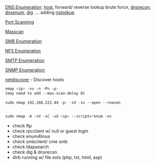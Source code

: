 

[DNS Enumeration](7.1%20-%20DNS%20Enum.md): [host](host.md), forward/ reverse lookup brute force, [dnsrecon](dnsrecon.md), [dnsenum](dnsenum.md), [dig](dig.md) .... adding [nslookup](nslookup.md)  
  
[Port Scanning](7.2%20-%20Port%20Scanning.md)  
  
[Masscan](masscan.md)  
  
[SMB Enumeration](7.3%20-%20SMB%20Enum.html.md)  
  
[NFS Enumeration](7.4%20-%20NFS%20Enum.html.md)

[SMTP Enumeration](7.5%20-%20SMTP%20Enum.md)

[SNMP Enumeration](7.6%20-%20SNMP%20Enum.md)  
  
  
[netdiscover](netdiscover.md) - Discover hosts  
  
  
```bash
nmap <ip> -vv -n -Pn -p-  
(may need to add --max-scan-delay 0)  
  
sudo nmap 192.168.222.44 -p- -sV -vv --open --reason  
  
  
sudo nmap -A -sV -sC -sU <ip> --script=*enum -vv
```
- check ftp  
- check rpcclient w/ null or guest login  
- check enum4linux  
- check smbclient/ cme smb  
- check ldapsearch  
- check dig & dnsrecon  
- dirb running w/ file exts (php, txt, html, asp)